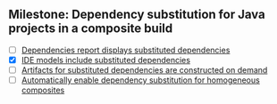 ## Milestone: Dependency substitution for Java projects in a composite build

 - [ ] [Dependencies report displays substituted dependencies](dependencies-report.md)
 - [x] [IDE models include substituted dependencies](ide-models.md)
 - [ ] [Artifacts for substituted dependencies are constructed on demand](task-dependencies.md)
 - [ ] [Automatically enable dependency substitution for homogeneous composites](enable-integrated-composite.md)
